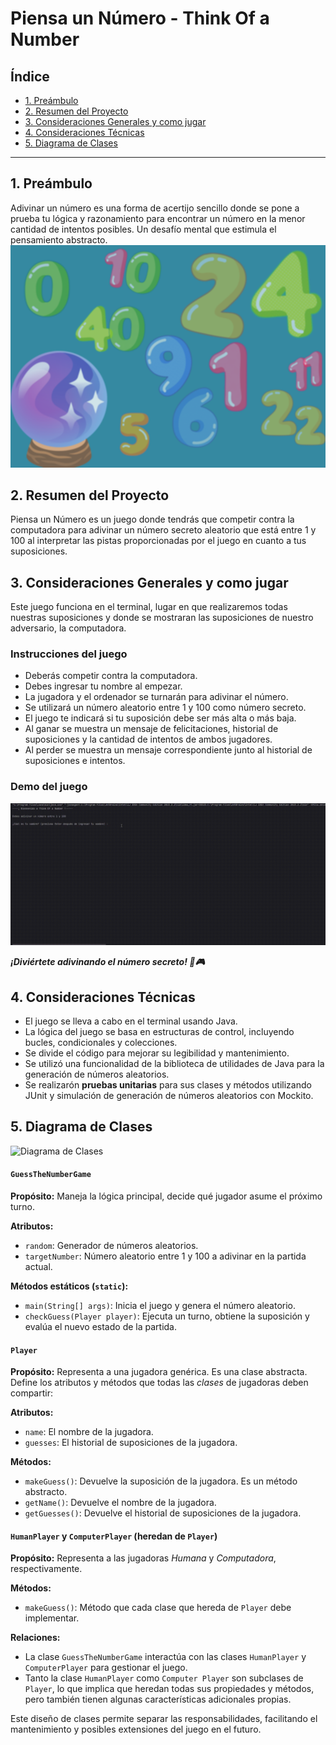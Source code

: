 # Piensa un Número - Think Of a Number

## Índice

- [1. Preámbulo](#1-preámbulo)
- [2. Resumen del Proyecto](#2-resumen-del-proyecto)
- [3. Consideraciones Generales y como jugar](#3-consideraciones-generales-y-como-jugar)
- [4. Consideraciones Técnicas](#4-consideraciones-técnicas)
- [5. Diagrama de Clases](#5-diagrama-de-clases)



---

## 1. Preámbulo

Adivinar un número es una forma de acertijo sencillo donde se pone a prueba tu lógica y razonamiento para encontrar un número en la menor cantidad de intentos posibles. Un desafío mental que estimula el pensamiento abstracto.  
![GUESS THE NUMBER](Guess_3.png)

## 2. Resumen del Proyecto

Piensa un Número es un juego donde tendrás que competir contra la computadora para adivinar un número secreto aleatorio que está entre 1 y 100 al interpretar las pistas proporcionadas por el juego en cuanto a tus suposiciones.


## 3. Consideraciones Generales y como jugar

Este juego funciona en el terminal, lugar en que realizaremos todas nuestras suposiciones y donde se mostraran las suposiciones de nuestro adversario, la computadora.

### **Instrucciones del juego**

- Deberás competir contra la computadora.
- Debes ingresar tu nombre al empezar.
- La jugadora y el ordenador se turnarán para adivinar el número.
- Se utilizará un número aleatorio entre 1 y 100 como número secreto.
- El juego te indicará si tu suposición debe ser más alta o más baja.
- Al ganar se muestra un mensaje de felicitaciones, historial de suposiciones y la cantidad de intentos de ambos jugadores.
- Al perder se muestra un mensaje correspondiente junto al historial de suposiciones e intentos.

### Demo del juego

![GUESS THE NUMBER DEMO](Think-Of-a-Number.gif)


**_¡Diviértete adivinando el número secreto! 🎲🎮_**



## 4. Consideraciones Técnicas

- El juego se lleva a cabo en el terminal usando Java.
- La lógica del juego se basa en estructuras de control, incluyendo bucles,
  condicionales y colecciones.
- Se divide el código para mejorar su legibilidad y mantenimiento.
- Se utilizó una funcionalidad de la biblioteca de utilidades de Java para
  la generación de números aleatorios.
- Se realizarón **pruebas unitarias** para sus clases y métodos
  utilizando JUnit y simulación de generación de números aleatorios con Mockito.


## 5. Diagrama de Clases

![Diagrama de Clases](https://firebasestorage.googleapis.com/v0/b/laboratoria-945ea.appspot.com/o/class-diagram.png?alt=media)

#### `GuessTheNumberGame`

**Propósito:**
Maneja la lógica principal, decide qué jugador asume el próximo turno.

**Atributos:**

- `random`: Generador de números aleatorios.
- `targetNumber`: Número aleatorio entre 1 y 100 a adivinar en la partida actual.

**Métodos estáticos (`static`):**

- `main(String[] args)`: Inicia el juego y genera el número aleatorio.
- `checkGuess(Player player)`: Ejecuta un turno, obtiene la suposición
  y evalúa el nuevo estado de la partida.

#### `Player`

**Propósito:**
Representa a una jugadora genérica. Es una clase abstracta.
Define los atributos y métodos que todas las _clases_ de jugadoras deben compartir:

**Atributos:**

- `name`: El nombre de la jugadora.
- `guesses`: El historial de suposiciones de la jugadora.

**Métodos:**

- `makeGuess()`: Devuelve la suposición de la jugadora. Es un método abstracto.
- `getName()`: Devuelve el nombre de la jugadora.
- `getGuesses()`: Devuelve el historial de suposiciones de la jugadora.

#### `HumanPlayer` y `ComputerPlayer` (heredan de `Player`)

**Propósito:**
Representa a las jugadoras _Humana_ y _Computadora_, respectivamente.

**Métodos:**

- `makeGuess()`: Método que cada clase que hereda de `Player` debe implementar.

**Relaciones:**

- La clase `GuessTheNumberGame` interactúa con las clases `HumanPlayer`
  y `ComputerPlayer` para gestionar el juego.
- Tanto la clase `HumanPlayer` como `Computer Player` son subclases de `Player`,
  lo que implica que heredan todas sus propiedades y métodos,
  pero también tienen algunas características adicionales propias.

Este diseño de clases permite separar las responsabilidades,
facilitando el mantenimiento y posibles extensiones del juego en el futuro.





